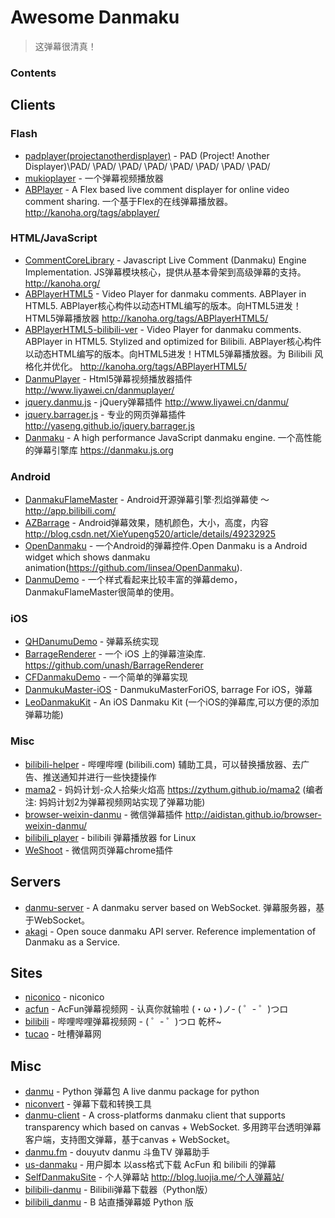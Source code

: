 # Awesome Danmaku

>这弹幕很清真！

### Contents

## Clients

### Flash

* [padplayer(projectanotherdisplayer)](https://code.google.com/archive/p/projectanotherdisplayer/) - PAD (Project! Another Displayer)\PAD/ \PAD/ \PAD/ \PAD/ \PAD/ \PAD/ \PAD/ \PAD/
* [mukioplayer](https://code.google.com/archive/p/mukioplayer/) - 一个弹幕视频播放器
* [ABPlayer](https://github.com/jabbany/ABPlayer) - A Flex based live comment displayer for online video comment sharing. 一个基于Flex的在线弹幕播放器。 http://kanoha.org/tags/abplayer/

### HTML/JavaScript

* [CommentCoreLibrary](https://github.com/jabbany/CommentCoreLibrary) - Javascript Live Comment (Danmaku) Engine Implementation. JS弹幕模块核心，提供从基本骨架到高级弹幕的支持。 http://kanoha.org/
* [ABPlayerHTML5](https://github.com/jabbany/ABPlayerHTML5) - Video Player for danmaku comments. ABPlayer in HTML5. ABPlayer核心构件以动态HTML编写的版本。向HTML5进发！HTML5弹幕播放器 http://kanoha.org/tags/ABPlayerHTML5/
* [ABPlayerHTML5-bilibili-ver](https://github.com/zacyu/ABPlayerHTML5-bilibili-ver) - Video Player for danmaku comments. ABPlayer in HTML5. Stylized and optimized for Bilibili. ABPlayer核心构件以动态HTML编写的版本。向HTML5进发！HTML5弹幕播放器。为 Bilibili 风格化并优化。 http://kanoha.org/tags/ABPlayerHTML5/
* [DanmuPlayer](https://github.com/chiruom/DanmuPlayer) - Html5弹幕视频播放器插件 http://www.liyawei.cn/danmuplayer/
* [jquery.danmu.js](https://github.com/chiruom/jquery.danmu.js) - jQuery弹幕插件 http://www.liyawei.cn/danmu/
* [jquery.barrager.js](https://github.com/yaseng/jquery.barrager.js) - 专业的网页弹幕插件 http://yaseng.github.io/jquery.barrager.js
* [Danmaku](https://github.com/weizhenye/Danmaku) - A high performance JavaScript danmaku engine. 一个高性能的弹幕引擎库 https://danmaku.js.org

### Android

* [DanmakuFlameMaster](https://github.com/Bilibili/DanmakuFlameMaster) - Android开源弹幕引擎·烈焰弹幕使 ～ http://app.bilibili.com/
* [AZBarrage](https://github.com/Xieyupeng520/AZBarrage) - Android弹幕效果，随机颜色，大小，高度，内容 http://blog.csdn.net/XieYupeng520/article/details/49232925
* [OpenDanmaku](https://github.com/linsea/OpenDanmaku) - 一个Android的弹幕控件.Open Danmaku is a Android widget which shows danmaku animation(https://github.com/linsea/OpenDanmaku).
* [DanmuDemo](https://github.com/wangpeiyuan/DanmuDemo) - 一个样式看起来比较丰富的弹幕demo，DanmakuFlameMaster很简单的使用。

### iOS

* [QHDanumuDemo](https://github.com/chenqihui/QHDanumuDemo) - 弹幕系统实现
* [BarrageRenderer](https://github.com/unash/BarrageRenderer) - 一个 iOS 上的弹幕渲染库. https://github.com/unash/BarrageRenderer
* [CFDanmakuDemo](https://github.com/yuchuanfeng/CFDanmakuDemo) - 一个简单的弹幕实现
* [DanmukuMaster-iOS](https://github.com/CrazyPeter/DanmukuMaster-iOS) - DanmukuMasterForiOS, barrage For iOS，弹幕
* [LeoDanmakuKit](https://github.com/LeoMobileDeveloper/LeoDanmakuKit) - An iOS Danmaku Kit (一个iOS的弹幕库,可以方便的添加弹幕功能)

### Misc

* [bilibili-helper](https://github.com/zacyu/bilibili-helper) - 哔哩哔哩 (bilibili.com) 辅助工具，可以替换播放器、去广告、推送通知并进行一些快捷操作
* [mama2](https://github.com/zythum/mama2) - 妈妈计划-众人拾柴火焰高 https://zythum.github.io/mama2 (编者注: 妈妈计划2为弹幕视频网站实现了弹幕功能)
* [browser-weixin-danmu](https://github.com/aidistan/browser-weixin-danmu) - 微信弹幕插件 http://aidistan.github.io/browser-weixin-danmu/
* [bilibili_player](https://github.com/microcai/bilibili_player) - bilibili 弹幕播放器 for Linux
* [WeShoot](https://github.com/Integ/WeShoot) - 微信网页弹幕chrome插件

## Servers

* [danmu-server](https://github.com/zsxsoft/danmu-server) - A danmaku server based on WebSocket. 弹幕服务器，基于WebSocket。
* [akagi](https://github.com/OpenDanmakuConsortium/akagi) - Open souce danmaku API server. Reference implementation of Danmaku as a Service.

## Sites

* [niconico](http://www.nicovideo.jp/) - niconico
* [acfun](http://www.acfun.tv/) - AcFun弹幕视频网 - 认真你就输啦 (・ω・)ノ- ( ゜- ゜)つロ
* [bilibili](http://www.bilibili.com/) - 哔哩哔哩弹幕视频网 - ( ゜- ゜)つロ  乾杯~
* [tucao](http://tucao.tv/) - 吐槽弹幕网

## Misc

* [danmu](https://github.com/littlecodersh/danmu) - Python 弹幕包 A live danmu package for python
* [niconvert](https://github.com/muzuiget/niconvert) - 弹幕下载和转换工具
* [danmu-client](https://github.com/zsxsoft/danmu-client) - A cross-platforms danmaku client that supports transparency which based on canvas + WebSocket. 多用跨平台透明弹幕客户端，支持图文弹幕，基于canvas + WebSocket。
* [danmu.fm](https://github.com/twocucao/danmu.fm) - douyutv danmu 斗鱼TV 弹幕助手
* [us-danmaku](https://github.com/tiansh/us-danmaku) - 用户脚本 以ass格式下载 AcFun 和 bilibili 的弹幕
* [SelfDanmakuSite](https://github.com/iTisso/SelfDanmakuSite) - 个人弹幕站 http://blog.luojia.me/个人弹幕站/
* [bilibili-danmu](https://github.com/airingursb/bilibili-danmu) - Bilibili弹幕下载器（Python版）
* [bilibili_danmu](https://github.com/lyyyuna/bilibili_danmu) - B 站直播弹幕姬 Python 版
